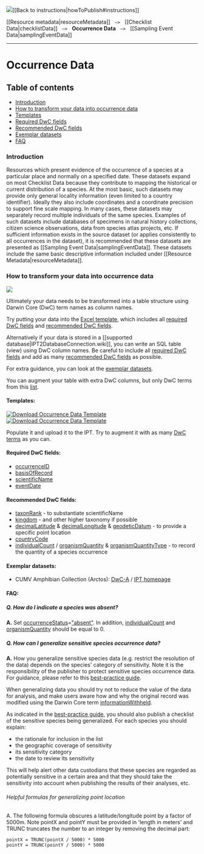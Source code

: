 <img src='https://github.com/gbif/ipt/wiki/gbif-ipt-docs/ipt2/arrow-back-24.png' />[[Back to instructions|howToPublish#instructions]]

[[Resource metadata|resourceMetadata]] &nbsp;&nbsp;``—>``&nbsp;&nbsp; [[Checklist Data|checklistData]] &nbsp;&nbsp;``—>``&nbsp;&nbsp; **Occurrence Data** &nbsp;&nbsp;``—>``&nbsp;&nbsp; [[Sampling Event Data|samplingEventData]]

---

# Occurrence Data

## Table of contents
+ [Introduction](occurrenceData#introduction)
+ [How to transform your data into occurrence data](occurrenceData#how-to-transform-your-data-into-occurrence-data)
+ [Templates](occurrenceData#templates)
+ [Required DwC fields](occurrenceData#required-dwc-fields)
+ [Recommended DwC fields](occurrenceData#recommended-dwc-fields)
+ [Exemplar datasets](occurrenceData#exemplar-datasets)
+ [FAQ](occurrenceData#faq)

### Introduction
Resources which present evidence of the occurrence of a species at a particular place and normally on a specified date.  These datasets expand on most Checklist Data because they contribute to mapping the historical or current distribution of a species. At the most basic, such datasets may provide only general locality information (even limited to a country identifier).  Ideally they also include coordinates and a coordinate precision to support fine scale mapping.  In many cases, these datasets may separately record multiple individuals of the same species. Examples of such datasets include databases of specimens in natural history collections, citizen science observations, data from species atlas projects, etc.  If sufficient information exists in the source dataset (or applies consistently to all occurrences in the dataset), it is recommended that these datasets are presented as [[Sampling Event Data|samplingEventData]].  These datasets include the same basic descriptive information included under [[Resource Metadata|resourceMetadata]].

### How to transform your data into occurrence data

<img src='https://github.com/gbif/ipt/wiki/gbif-ipt-docs/ipt2/flow-od.png' />

Ultimately your data needs to be transformed into a table structure using Darwin Core (DwC) term names as column names. 

Try putting your data into the [Excel template](occurrenceData#templates), which includes all [required DwC fields](occurrenceData#required-dwc-fields) and [recommended DwC fields](occurrenceData#recommended-dwc-fields). 

Alternatively if your data is stored in a [[supported database|IPT2DatabaseConnection.wiki]], you can write an SQL table (view) using DwC column names. Be careful to include all [required DwC fields](occurrenceData#required-dwc-fields) and add as many [recommended DwC fields](occurrenceData#recommended-dwc-fields) as possible. 

For extra guidance, you can look at the [exemplar datasets](occurrenceData#exemplar-datasets). 

You can augment your table with extra DwC columns, but only DwC terms from this [list](http://rs.gbif.org/core/dwc_occurrence_2015-07-02.xml).

#### Templates: 
[![Download Occurrence Data Template][2]][3]
[![Download Occurrence Data Template][4]][5]

Populate it and upload it to the IPT. Try to augment it with as many [DwC terms](http://rs.tdwg.org/dwc/terms/) as you can.

  [3]: https://github.com/gbif/ipt/wiki/gbif-ipt-docs/downloads/occurrence_ipt_template_v2.xlsx
  [2]: https://github.com/gbif/ipt/wiki/gbif-ipt-docs/ipt2/excel-template2.png (Download Occurrence Data Template)
  [5]: https://github.com/gbif/ipt/wiki/gbif-ipt-docs/downloads/occurrence_ipt_template_v2_example_data.xlsx
  [4]: https://github.com/gbif/ipt/wiki/gbif-ipt-docs/ipt2/excel-template-data2.png (Download Occurrence Data Template)


#### Required DwC fields: 
* [occurrenceID](http://rs.tdwg.org/dwc/terms/#occurrenceID)
* [basisOfRecord](http://rs.tdwg.org/dwc/terms/#basisOfRecord)
* [scientificName](http://rs.tdwg.org/dwc/terms/#scientificName)
* [eventDate](http://rs.tdwg.org/dwc/terms/#eventDate)

#### Recommended DwC fields: 
* [taxonRank](http://rs.tdwg.org/dwc/terms/#taxonRank) - to substantiate scientificName 
* [kingdom](http://rs.tdwg.org/dwc/terms/#kingdom) - and other higher taxonomy if possible 
* [decimalLatitude](http://rs.tdwg.org/dwc/terms/#decimalLatitude) & [decimalLongitude](http://rs.tdwg.org/dwc/terms/#decimalLongitude) & [geodeticDatum](http://rs.tdwg.org/dwc/terms/#geodeticDatum) - to provide a specific point location
* [countryCode](http://rs.tdwg.org/dwc/terms/#countryCode)
* [individualCount](http://rs.tdwg.org/dwc/terms/#individualCount) / [organismQuantity](http://rs.tdwg.org/dwc/terms/#organismQuantity) & [organismQuantityType](http://rs.tdwg.org/dwc/terms/#organismQuantityType) - to record the quantity of a species occurrence

#### Exemplar datasets: 
* CUMV Amphibian Collection (Arctos): [DwC-A](http://ipt.vertnet.org:8080/ipt/archive.do?r=cumv_amph) / [IPT homepage](http://ipt.vertnet.org:8080/ipt/resource.do?r=cumv_amph)

#### FAQ: 

##### Q. How do I indicate a species was absent?

**A.** Set [occurrenceStatus](http://rs.tdwg.org/dwc/terms/#occurrenceStatus)=["absent"](http://rs.gbif.org/vocabulary/gbif/occurrence_status.xml). In addition, [individualCount](http://rs.tdwg.org/dwc/terms/#individualCount) and [organismQuantity](http://rs.tdwg.org/dwc/terms/#organismQuantity) should be equal to 0. 

##### Q. How can I generalize sensitive species occurrence data?

**A.** How you generalize sensitive species data (e.g. restrict the resolution of the data) depends on the species' category of sensitivity. Note it is the responsibility of the publisher to protect sensitive species occurrence data. For guidance, please refer to this [best-practice guide](http://www.gbif.org/resource/80512). 

When generalizing data you should try not to reduce the value of the data for analysis, and make users aware how and why the original record was modified using the Darwin Core term [informationWithheld](http://rs.tdwg.org/dwc/terms/#informationWithheld). 

As indicated in the [best-practice guide](http://www.gbif.org/resource/80512), you should also publish a checklist of the sensitive species being generalized. For each species you should explain: 
* the rationale for inclusion in the list
* the geographic coverage of sensitivity
* its sensitivity category
* the date to review its sensitivity

This will help alert other data custodians that these species are regarded as potentially sensitive in a certain area and that they should take the sensitivity into account when publishing the results of their analyses, etc. 

###### Helpful formulas for generalizing point location  

A. The following formula obscures a latitude/longitude point by a factor of 5000m. Note pointX and pointY must be provided in 'length in meters' and TRUNC truncates the number to an integer by removing the decimal part:
```
pointX = TRUNC(pointX / 5000) * 5000
pointY = TRUNC(pointY / 5000) * 5000
```